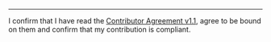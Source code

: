 

______________________________________
I confirm that I have read the [Contributor Agreement v1.1](https://github.com/tegonal/github-commons/blob/v2.6.0/.github/Contributor%20Agreement.txt), agree to be bound on them and confirm that my contribution is compliant.
